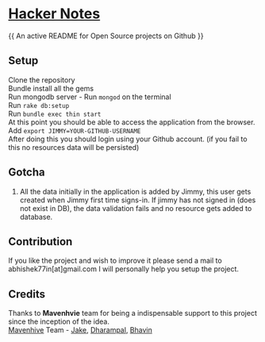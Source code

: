 # [Hacker Notes](http://www.thehackernotes.com)
{{ An active README for Open Source projects on Github }}

## Setup
Clone the repository  
Bundle install all the gems  
Run mongodb server - Run `mongod` on the terminal  
Run `rake db:setup`  
Run `bundle exec thin start`  
At this point you should be able to access the application from the browser.  
Add `export JIMMY=YOUR-GITHUB-USERNAME`    
After doing this you should login using your Github account. (if you fail to this no resources data will be persisted)  

## Gotcha
1. All the data initially in the application is added by Jimmy, this user gets created when Jimmy first time signs-in.
If jimmy has not signed in (does not exist in DB), the data validation fails and no resource gets added to database.

## Contribution
If you like the project and wish to improve it please send a mail to abhishek77in[at]gmail.com I will personally help you setup the project.


## Credits
Thanks to **Mavenhvie** team for being a indispensable support to this project since the inception of the idea.  
[Mavenhive](http://www.mavenhive.in/) Team - [Jake](https://twitter.com/anandhak), [Dharampal](https://twitter.com/codemangler), [Bhavin](https://twitter.com/bhavinjavia)  

